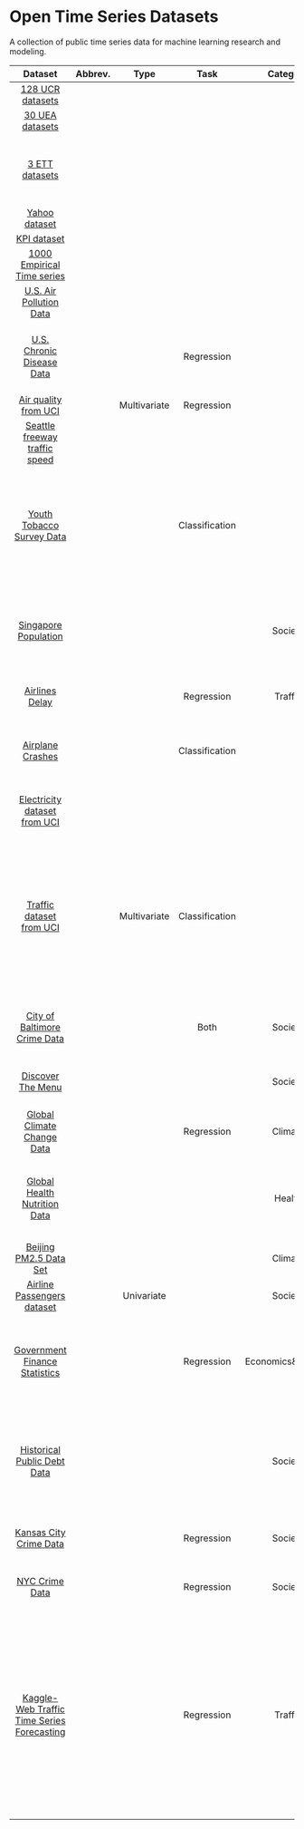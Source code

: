 # Open Time Series Datasets
A collection of public time series data for machine learning research and modeling.


|                           Dataset                            | Abbrev. | Type |           Task            |     Category      |                         Description                          |
| :----------------------------------------------------------: | :----------: | :-----------: | :-----------------------: | :---------------: | :----------------------------------------------------------: |
| [128 UCR datasets](https://www.cs.ucr.edu/~eamonn/time_series_data_2018/) |              |               |                           |                   |                                                              |
| [30 UEA datasets](http://www.timeseriesclassification.com/)  |              |               |                           |                   |                                                              |
|   [3 ETT datasets](https://github.com/zhouhaoyi/ETDataset)   |              |               |                           |                   | The data of 2 Electricity Transformers at 2 stations, including load, oil temperature. |
| [Yahoo dataset](https://webscope.sandbox.yahoo.com/catalog.php?datatype=s&did=70) |              |               |                           |                   |                                                              |
| [KPI dataset](http://test-10056879.file.myqcloud.com/10056879/test/20180524_78431960010324/KPI%E5%BC%82%E5%B8%B8%E6%A3%80%E6%B5%8B%E5%86%B3%E8%B5%9B%E6%95%B0%E6%8D%AE%E9%9B%86.zip) |              |               |                           |                   |                                                              |
| [1000 Empirical Time series](https://researchdata.edu.au/1000-empirical-time-series/1945838) |              |               |                           |                   |                                                              |
| [U.S. Air Pollution Data](https://data.world/data-society/us-air-pollution-data) |              |               |                           |                   |          Air Pollution in the U.S. since 2000-2016.          |
| [U.S. Chronic Disease Data](https://data.world/data-society/us-chronic-disease-data) |              |               |        Regression         |                   | U.S. chronic disease indicators (CDI) data across the nation from 2001-2014. |
| [Air quality from UCI](http://archive.ics.uci.edu/dataset/360/air+quality) |              | Multivariate  |        Regression         |                   |                                                              |
| [Seattle freeway traffic speed](https://github.com/zhiyongc/Seattle-Loop-Data) |              |               |                           |                   |                                                              |
| [Youth Tobacco Survey Data](https://data.world/data-society/youth-tobacco-survey-data) |              |               |      Classification       |                   | Comprehensive data on both middle school and high school students regarding tobacco use from 1999-2015. |
| [Singapore Population](https://data.world/hxchua/populationsg) |              |               |                           |      Society      | Count of Singapore Residents By Age Group & Type Of Dwelling, Annual from 2000 to 2019 |
| [Airlines Delay](https://data.world/data-society/airlines-delay) |              |               |        Regression         |      Traffic      |         Airline on-time statistics and delay causes.         |
| [Airplane Crashes](https://data.world/data-society/airplane-crashes) |              |               |      Classification       |                   | Full history of airplane crashes throughout the world, from 1908-present. |
| [Electricity dataset from UCI](https://archive.ics.uci.edu/dataset/321/electricityloaddiagrams20112014) |              |               |                           |                   |        Electricity consumption of 370 points/clients.        |
| [Traffic dataset from UCI](https://archive.ics.uci.edu/dataset/204/pems+sf) |              | Multivariate  |      Classification       |                   | 15 months worth of daily data (440 daily records) that describes the occupancy rate, between 0 and 1, of different car lanes of the San Francisco bay area freeways across time. |
| [City of Baltimore Crime Data](https://data.world/data-society/city-of-baltimore-crime-data) |              |               | Both |      Society      |         City of Baltimore Crime Data from 2011-2016          |
| [Discover The Menu](https://data.world/data-society/discover-the-menu) |              |               |                           |      Society      |  Data includes 45,000 menus from the 1840s to the present.   |
| [Global Climate Change Data](https://data.world/data-society/global-climate-change-data) |              |               |        Regression         |      Climate      |          Global Climate Change Data from 1750－2015          |
| [Global Health Nutrition Data](https://data.world/data-society/global-health-nutrition-data) |              |               |                           |      Health       | International health nutrition and population data collected on a yearly basis from 1960-2016 |
| [Beijing PM2.5 Data Set](https://raw.githubusercontent.com/jbrownlee/Datasets/master/pollution.csv) |              |               |                           |      Climate      |                                                              |
| [Airline Passengers dataset](https://github.com/jbrownlee/Datasets/blob/master/airline-passengers.csv) |              |  Univariate   |                           |      Society      |                                                              |
| [Government Finance Statistics](https://data.world/data-society/government-finance-statistics) |              |               |        Regression         | Economics&Finance | It contains data for all reporting countries in the framework of Government Finance Statistics Manual, 2014. |
| [Historical Public Debt Data](https://data.world/data-society/historical-public-debt-data) |              |               |                           |      Society      | It contains unbalanced panel data for 187 countries from 1800-2015 although each country's data depends on its date. |
| [Kansas City Crime Data](https://data.world/data-society/kansas-city-crime-data) |              |               |        Regression         |      Society      |      Crime Data of Kansas City, Missouri form 2009-2016      |
| [NYC Crime Data](https://data.world/data-society/nyc-crime-data) |              |               |        Regression         |      Society      |           New York City Crime Data from 2006-2016            |
| [Kaggle-Web Traffic Time Series Forecasting](https://www.kaggle.com/c/web-traffic-time-series-forecasting) |              |               |        Regression         |      Traffic      | The training dataset consists of approximately 145k time series. Each of these time series represent a number of daily views of a different Wikipedia article, starting from July, 1st, 2015 up until December 31st, 2016. |